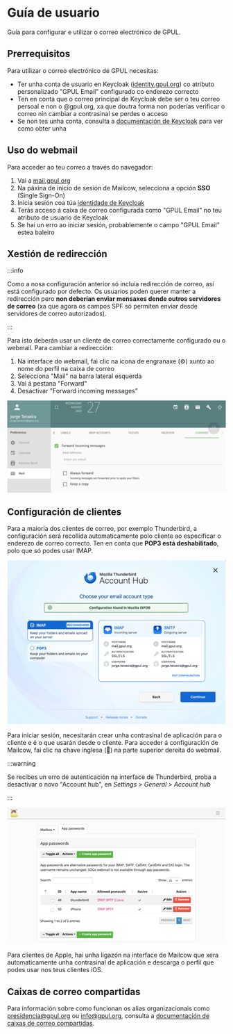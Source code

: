 # Guía de usuario

Guía para configurar e utilizar o correo electrónico de GPUL.

## Prerrequisitos

Para utilizar o correo electrónico de GPUL necesitas:

- Ter unha conta de usuario en Keycloak (<a href="https://identity.gpul.org" target="_blank">identity.gpul.org</a>) co atributo personalizado "GPUL Email" configurado co enderezo correcto
- Ten en conta que o correo principal de Keycloak debe ser o teu correo persoal e non o @gpul.org, xa que doutra forma non poderías verificar o correo nin cambiar a contrasinal se perdes o acceso
- Se non tes unha conta, consulta a [documentación de Keycloak](../keycloak/user-guide) para ver como obter unha

## Uso do webmail

Para acceder ao teu correo a través do navegador:

1. Vai a <a href="https://mail.gpul.org" target="_blank">mail.gpul.org</a>
2. Na páxina de inicio de sesión de Mailcow, selecciona a opción **SSO** (Single Sign-On)
3. Inicia sesión coa túa [identidade de Keycloak](../keycloak/user-guide)
4. Terás acceso á caixa de correo configurada como "GPUL Email" no teu atributo de usuario de Keycloak
5. Se hai un erro ao iniciar sesión, probablemente o campo "GPUL Email" estea baleiro

## Xestión de redirección

:::info

Como a nosa configuración anterior só incluía redirección de correo, así está configurado por defecto. Os usuarios poden querer manter a redirección pero **non deberían enviar mensaxes dende outros servidores de correo** (xa que agora os campos SPF só permiten enviar desde servidores de correo autorizados).

:::

Para isto deberán usar un cliente de correo correctamente configurado ou o webmail. Para cambiar a redirección:

1. Na interface do webmail, fai clic na icona de engranaxe (⚙️) xunto ao nome do perfil na caixa de correo
2. Selecciona "Mail" na barra lateral esquerda
3. Vai á pestana "Forward"
4. Desactivar "Forward incoming messages"

![Forwards in Webmail Interface](./assets/forward.png)

## Configuración de clientes

Para a maioría dos clientes de correo, por exemplo Thunderbird, a configuración será recollida automaticamente polo cliente ao especificar o enderezo de correo correcto. Ten en conta que **POP3 está deshabilitado**, polo que só podes usar IMAP.

![Automatic Config Discovery in Thunderbird](./assets/client-config.png)

Para iniciar sesión, necesitarán crear unha contrasinal de aplicación para o cliente e é o que usarán desde o cliente. Para acceder á configuración de Mailcow, fai clic na chave inglesa (🔧) na parte superior dereita do webmail.

:::warning

Se recibes un erro de autenticación na interface de Thunderbird, proba a desactivar o novo "Account hub", en _Settings > General > Account hub_

:::

![App Passwords Mailcow Interface](./assets/app-passwords.png)

Para clientes de Apple, hai unha ligazón na interface de Mailcow que xera automaticamente unha contrasinal de aplicación e descarga o perfil que podes usar nos teus clientes iOS.

## Caixas de correo compartidas

Para información sobre como funcionan os alias organizacionais como presidencia@gpul.org ou info@gpul.org, consulta a [documentación de caixas de correo compartidas](./shared-mailboxes).
